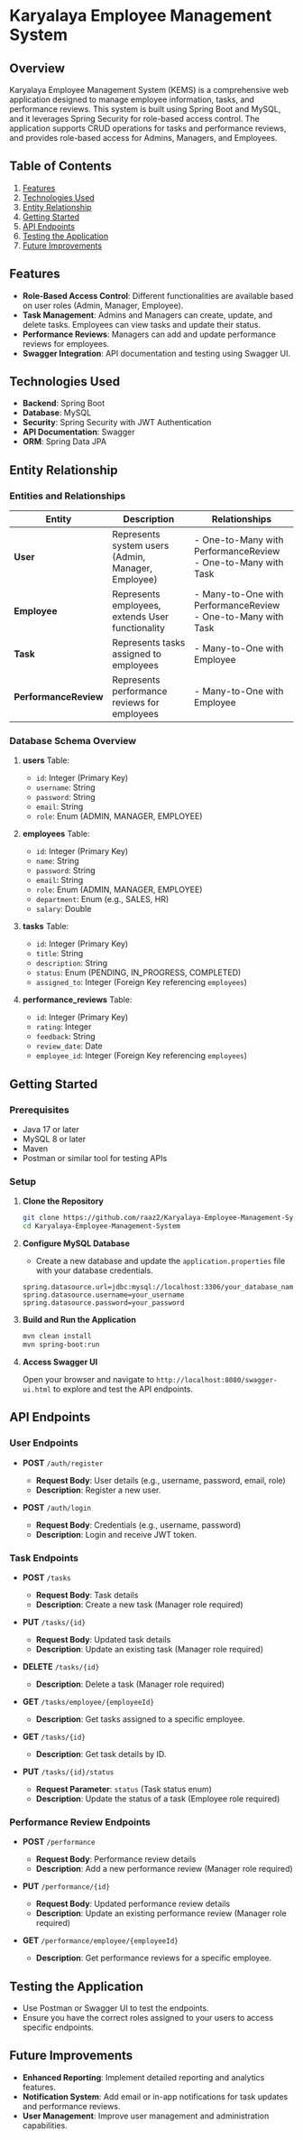 # Karyalaya Employee Management System

## Overview

Karyalaya Employee Management System (KEMS) is a comprehensive web application designed to manage employee information, tasks, and performance reviews. This system is built using Spring Boot and MySQL, and it leverages Spring Security for role-based access control. The application supports CRUD operations for tasks and performance reviews, and provides role-based access for Admins, Managers, and Employees.

## Table of Contents

1. [Features](#features)
2. [Technologies Used](#technologies-used)
3. [Entity Relationship](#entity-relationship)
4. [Getting Started](#getting-started)
5. [API Endpoints](#api-endpoints)
6. [Testing the Application](#testing-the-application)
7. [Future Improvements](#future-improvements)

## Features

- **Role-Based Access Control**: Different functionalities are available based on user roles (Admin, Manager, Employee).
- **Task Management**: Admins and Managers can create, update, and delete tasks. Employees can view tasks and update their status.
- **Performance Reviews**: Managers can add and update performance reviews for employees.
- **Swagger Integration**: API documentation and testing using Swagger UI.

## Technologies Used

- **Backend**: Spring Boot
- **Database**: MySQL
- **Security**: Spring Security with JWT Authentication
- **API Documentation**: Swagger
- **ORM**: Spring Data JPA

## Entity Relationship

### Entities and Relationships

| **Entity**       | **Description**                                | **Relationships**                    |
|------------------|------------------------------------------------|-------------------------------------|
| **User**         | Represents system users (Admin, Manager, Employee) | - One-to-Many with PerformanceReview <br> - One-to-Many with Task |
| **Employee**     | Represents employees, extends User functionality | - Many-to-One with PerformanceReview <br> - One-to-Many with Task |
| **Task**         | Represents tasks assigned to employees         | - Many-to-One with Employee          |
| **PerformanceReview** | Represents performance reviews for employees | - Many-to-One with Employee          |

### Database Schema Overview

1. **users** Table:
    - `id`: Integer (Primary Key)
    - `username`: String
    - `password`: String
    - `email`: String
    - `role`: Enum (ADMIN, MANAGER, EMPLOYEE)

2. **employees** Table:
    - `id`: Integer (Primary Key)
    - `name`: String
    - `password`: String
    - `email`: String
    - `role`: Enum (ADMIN, MANAGER, EMPLOYEE)
    - `department`: Enum (e.g., SALES, HR)
    - `salary`: Double

3. **tasks** Table:
    - `id`: Integer (Primary Key)
    - `title`: String
    - `description`: String
    - `status`: Enum (PENDING, IN_PROGRESS, COMPLETED)
    - `assigned_to`: Integer (Foreign Key referencing `employees`)

4. **performance_reviews** Table:
    - `id`: Integer (Primary Key)
    - `rating`: Integer
    - `feedback`: String
    - `review_date`: Date
    - `employee_id`: Integer (Foreign Key referencing `employees`)

## Getting Started

### Prerequisites

- Java 17 or later
- MySQL 8 or later
- Maven
- Postman or similar tool for testing APIs

### Setup

1. **Clone the Repository**

    ```bash
    git clone https://github.com/raaz2/Karyalaya-Employee-Management-System.git
    cd Karyalaya-Employee-Management-System
    ```

2. **Configure MySQL Database**

    - Create a new database and update the `application.properties` file with your database credentials.

    ```properties
    spring.datasource.url=jdbc:mysql://localhost:3306/your_database_name
    spring.datasource.username=your_username
    spring.datasource.password=your_password
    ```

3. **Build and Run the Application**

    ```bash
    mvn clean install
    mvn spring-boot:run
    ```

4. **Access Swagger UI**

   Open your browser and navigate to `http://localhost:8080/swagger-ui.html` to explore and test the API endpoints.

## API Endpoints

### User Endpoints

- **POST** `/auth/register`
    - **Request Body**: User details (e.g., username, password, email, role)
    - **Description**: Register a new user.

- **POST** `/auth/login`
    - **Request Body**: Credentials (e.g., username, password)
    - **Description**: Login and receive JWT token.

### Task Endpoints

- **POST** `/tasks`
    - **Request Body**: Task details
    - **Description**: Create a new task (Manager role required)

- **PUT** `/tasks/{id}`
    - **Request Body**: Updated task details
    - **Description**: Update an existing task (Manager role required)

- **DELETE** `/tasks/{id}`
    - **Description**: Delete a task (Manager role required)

- **GET** `/tasks/employee/{employeeId}`
    - **Description**: Get tasks assigned to a specific employee.

- **GET** `/tasks/{id}`
    - **Description**: Get task details by ID.

- **PUT** `/tasks/{id}/status`
    - **Request Parameter**: `status` (Task status enum)
    - **Description**: Update the status of a task (Employee role required)

### Performance Review Endpoints

- **POST** `/performance`
    - **Request Body**: Performance review details
    - **Description**: Add a new performance review (Manager role required)

- **PUT** `/performance/{id}`
    - **Request Body**: Updated performance review details
    - **Description**: Update an existing performance review (Manager role required)

- **GET** `/performance/employee/{employeeId}`
    - **Description**: Get performance reviews for a specific employee.

## Testing the Application

- Use Postman or Swagger UI to test the endpoints.
- Ensure you have the correct roles assigned to your users to access specific endpoints.

## Future Improvements

- **Enhanced Reporting**: Implement detailed reporting and analytics features.
- **Notification System**: Add email or in-app notifications for task updates and performance reviews.
- **User Management**: Improve user management and administration capabilities.

